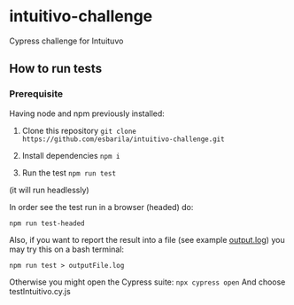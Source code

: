 # intuitivo-challenge

Cypress challenge for Intuituvo

## How to run tests

### Prerequisite

Having node and npm previously installed:

1. Clone this repository
   `git clone https://github.com/esbarila/intuitivo-challenge.git`
2. Install dependencies `npm i`

3. Run the test `npm run test`

(it will run headlessly)

In order see the test run in a browser (headed) do:

`npm run test-headed`

Also, if you want to report the result into a file (see example [output.log]('output.log')) you may try this on a bash terminal:

`npm run test > outputFile.log`

Otherwise you might open the Cypress suite:
`npx cypress open`
And choose testIntuitivo.cy.js
